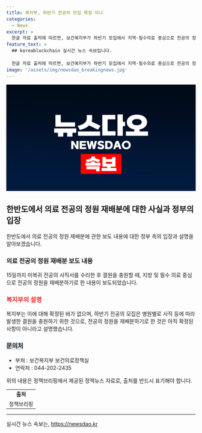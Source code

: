 ```yaml
---
title: 복지부, 하반기 전공의 모집 확정 아냐
categories:
  - News
excerpt: >
  한글 자료 출처에 따르면, 보건복지부가 하반기 모집에서 지역·필수의료 중심으로 전공의 정원을 재배분하기로 결정한 것은 확정된 사항이 아니라고 밝혔습니다. 병원별로 사직 등에 따른 결원을 충원하기 위한 것이며, 자세한 내용은 보건의료정책실(044-202-2435)로 문의할 수 있습니다.
feature_text: >
  ## koreablockchain 실시간 뉴스 속보입니다.

  한글 자료 출처에 따르면, 보건복지부가 하반기 모집에서 지역·필수의료 중심으로 전공의 정원을 재배분하기로 결정한 것은 확정된 사항이 아니라고 밝혔습니다. 병원별로 사직 등에 따른 결원을 충원하기 위한 것이며, 자세한 내용은 보건의료정책실(044-202-2435)로 문의할 수 있습니다.
image: '/assets/img/newsdao_breakingnews.jpg'
---
```


<p><img src="/assets/img/newsdao_breakingnews.jpg" alt="koreablockchain 속보" /></p>

<h2 data-ke-size="size26">한반도에서 의료 전공의 정원 재배분에 대한 사실과 정부의 입장</h2>

<p data-ke-size="size16">한반도에서 의료 전공의 정원 재배분에 관한 보도 내용에 대한 정부 측의 입장과 설명을 알아보겠습니다.</p>

<h3>의료 전공의 정원 재배분 보도 내용</h3>

<p data-ke-size="size16">15일까지 미복귀 전공의 사직서를 수리한 후 결원을 충원할 때, 지방 및 필수 의료 중심으로 전공의 정원을 재배분하기로 한 내용이 보도되었습니다.</p>

<h3><b><span style="color: #ee2323;">복지부의 설명</span></b></h3>

<p data-ke-size="size16">복지부는 이에 대해 확정된 바가 없으며, 하반기 전공의 모집은 병원별로 사직 등에 따라 발생한 결원을 충원하기 위한 것으로, 전공의 정원을 재배분하기로 한 것은 아직 확정된 사항이 아니라고 설명했습니다.</p>

<h3><b><span style="background-color: #21538527;">문의처</span></b></h3>

<ul>
<li>부처 : 보건복지부 보건의료정책실</li>
<li>연락처 : 044-202-2435</li>
</ul>

<p data-ke-size="size16">위의 내용은 정책브리핑에서 제공된 정책뉴스 자료로, 출처를 반드시 표기해야 합니다.</p>

<table>
  <tr>
    <td style="text-align: center; height: 17px;"><b>출처</b></td>
  </tr>
  <tr>
    <td style="text-align: center; height: 17px;">정책브리핑 </td>
  </tr>
</table>

<hr>
실시간 뉴스 속보는, <a href="https://newsdao.kr" rel="dofollow">https://newsdao.kr</a>


